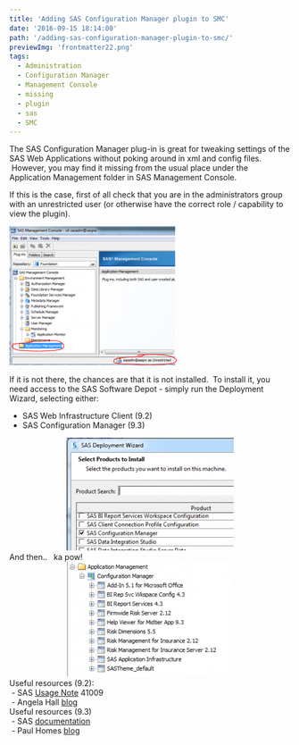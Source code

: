 ```yaml
---
title: 'Adding SAS Configuration Manager plugin to SMC'
date: '2016-09-15 18:14:00'
path: '/adding-sas-configuration-manager-plugin-to-smc/'
previewImg: 'frontmatter22.png'
tags:
  - Administration
  - Configuration Manager
  - Management Console
  - missing
  - plugin
  - sas
  - SMC
---
```


The SAS Configuration Manager plug-in is great for tweaking settings of the SAS Web Applications without poking around in xml and config files.  However, you may find it missing from the usual place under the Application Management folder in SAS Management Console.

If this is the case, first of all check that you are in the administrators group with an unrestricted user (or otherwise have the correct role / capability to view the plugin).

<img class="size-medium wp-image-104 aligncenter" src="../images/Capture-2-300x249.png" alt="" width="300" height="249" />

If it is not there, the chances are that it is not installed.  To install it, you need access to the SAS Software Depot - simply run the Deployment Wizard, selecting either:

<ul>
 	<li>SAS Web Infrastructure Client (9.2)</li>
 	<li>SAS Configuration Manager (9.3)</li>
</ul>
<div style="clear: both; text-align: center;"><img class="alignnone size-medium wp-image-105" src="../images/Capture-3-300x202.png" alt="" width="300" height="202" /></div>
<div>And then..   ka pow!</div>
<div style="clear: both; text-align: center;"><img class="alignnone size-medium wp-image-106" src="../images/Capture-4-300x206.png" alt="" width="300" height="206" /></div>
<div></div>
<div>Useful resources (9.2):</div>
<div> - SAS <a href="http://support.sas.com/kb/41/009.html" target="_blank" rel="noopener">Usage Note</a> 41009</div>
<div> - Angela Hall <a href="http://blogs.sas.com/content/bi/2009/10/08/configuration-manager-plugin-for-sas-management-console-9-2/" target="_blank" rel="noopener">blog</a></div>
<div></div>
<div>Useful resources (9.3)</div>
<div> - SAS <a href="http://support.sas.com/documentation/cdl/en/bimtag/65708/HTML/default/viewer.htm#n12pww56tafsy6n1tfggdgxjy1jl.htm" target="_blank" rel="noopener">documentation</a></div>
<div> - Paul Homes <a href="https://platformadmin.com/blogs/paul/2011/09/sas-management-console-93-configuration-manager/" target="_blank" rel="noopener">blog</a></div>
<div></div>
